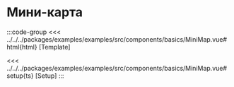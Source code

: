 # Мини-карта

<script lang="ts" setup>
import MapComponent from 'examples/src/components/basics/MiniMap.vue';
</script>

<map-component/>

:::code-group
<<< ../../../packages/examples/examples/src/components/basics/MiniMap.vue#html{html} [Template]

<<< ../../../packages/examples/examples/src/components/basics/MiniMap.vue#setup{ts} [Setup]
:::

